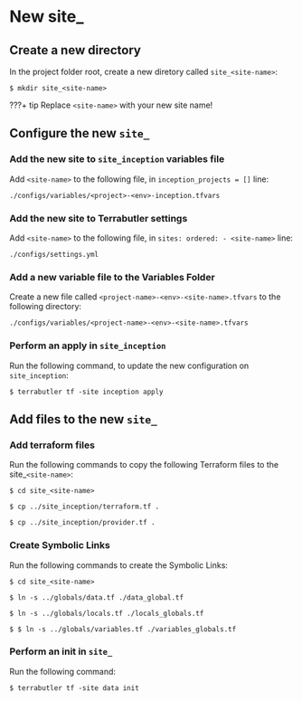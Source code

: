 # New site_

## Create a new directory 

In the project folder root, create a new diretory called `site_<site-name>`:

```shell
$ mkdir site_<site-name>
```
???+ tip
  Replace `<site-name>`  with your new site name!

## Configure the new `site_`


### Add the new site to `site_inception` variables file

Add `<site-name>` to the following file, in `inception_projects = []` line:

```
./configs/variables/<project>-<env>-inception.tfvars
```

### Add the new site to Terrabutler settings

Add `<site-name>` to the following file, in `sites: ordered: - <site-name>` line:

```
./configs/settings.yml
```

### Add a new variable file to the Variables Folder

Create a new file called `<project-name>-<env>-<site-name>.tfvars` to the following directory:

```
./configs/variables/<project-name>-<env>-<site-name>.tfvars
```

### Perform an apply in `site_inception`

Run the following command, to update the new configuration on `site_inception`:

```shell
$ terrabutler tf -site inception apply
```

## Add files to the new `site_`

### Add terraform files

Run the following commands to copy the following Terraform files to the site_`<site-name>`:

```shell
$ cd site_<site-name>
```

```shell
$ cp ../site_inception/terraform.tf .
```

```shell
$ cp ../site_inception/provider.tf .
```

### Create Symbolic Links

Run the following commands to create the Symbolic Links:

```shell
$ cd site_<site-name>
```

```shell
$ ln -s ../globals/data.tf ./data_global.tf
```
```shell
$ ln -s ../globals/locals.tf ./locals_globals.tf
```
```shell
$ $ ln -s ../globals/variables.tf ./variables_globals.tf
```
### Perform an init in `site_`

Run the following command:

```shell
$ terrabutler tf -site data init 
```
